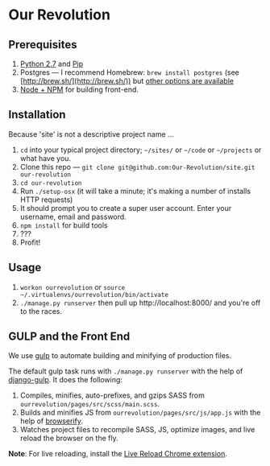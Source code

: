 # Our Revolution

## Prerequisites

1. [Python 2.7](https://www.python.org/downloads/) and [Pip](https://pip.pypa.io/en/stable/installing/)
2. Postgres — I recommend Homebrew: `brew install postgres` (see [http://brew.sh/](http://brew.sh/)) but [other options are available](https://www.postgresql.org/download/macosx/)
3. [Node + NPM](https://nodejs.org/en/download/) for building front-end. 

## Installation
Because 'site' is not a descriptive project name ...

1. `cd` into your typical project directory; `~/sites/` or `~/code` or `~/projects` or what have you.
2. Clone this repo — `git clone git@github.com:Our-Revolution/site.git our-revolution`
3. `cd our-revolution`
4. Run `./setup-osx` (it will take a minute; it's making a number of installs HTTP requests)
5. It should prompt you to create a super user account. Enter your username, email and password.
6. `npm install` for build tools
7. ???
8. Profit!

## Usage

1. `workon ourrevolution` or `source ~/.virtualenvs/ourrevolution/bin/activate`
2. `./manage.py runserver` then pull up http://localhost:8000/ and you're off to the races.

## GULP and the Front End
We use [gulp](http://gulpjs.com/) to automate building and minifying of production files.

The default gulp task runs with `./manage.py runserver` with the help of [django-gulp](https://pypi.python.org/pypi/django-gulp/2.0.0). It does the following:
1. Compiles, minifies, auto-prefixes, and gzips SASS from `ourrevolution/pages/src/scss/main.scss`.
2. Builds and minifies JS from `ourrevolution/pages/src/js/app.js` with the help of [browserify](http://browserify.org/).
3. Watches project files to recompile SASS, JS, optimize images, and live reload the browser on the fly.

__Note__: For live reloading, install the [Live Reload Chrome extension](https://chrome.google.com/webstore/detail/livereload/jnihajbhpnppcggbcgedagnkighmdlei).
